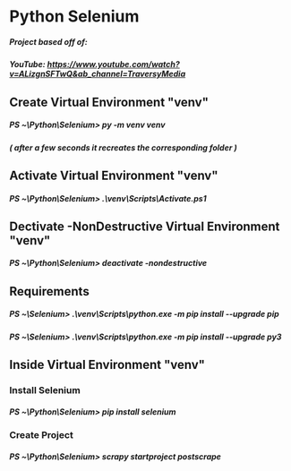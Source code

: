 # Python Selenium

##### Project based off of:
##### YouTube: https://www.youtube.com/watch?v=ALizgnSFTwQ&ab_channel=TraversyMedia

## Create Virtual Environment "venv"
##### PS ~\Python\Selenium> py -m venv venv
##### ( after a few seconds it recreates the corresponding folder )

## Activate Virtual Environment "venv"
##### PS ~\Python\Selenium> .\venv\Scripts\Activate.ps1

## Dectivate -NonDestructive Virtual Environment "venv"
##### PS ~\Python\Selenium> deactivate -nondestructive

## Requirements
##### PS ~\Selenium> .\venv\Scripts\python.exe -m pip install --upgrade pip
##### PS ~\Selenium> .\venv\Scripts\python.exe -m pip install --upgrade py3

## Inside Virtual Environment "venv"
### Install Selenium
##### PS ~\Python\Selenium> pip install selenium

### Create Project
##### PS ~\Python\Selenium> scrapy startproject postscrape
